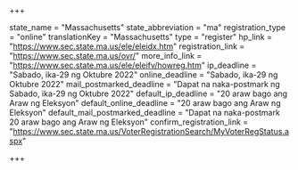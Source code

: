+++

state_name = "Massachusetts"
state_abbreviation = "ma"
registration_type = "online"
translationKey = "Massachusetts"
type = "register"
hp_link = "https://www.sec.state.ma.us/ele/eleidx.htm"
registration_link = "https://www.sec.state.ma.us/ovr/"
more_info_link = "https://www.sec.state.ma.us/ele/eleifv/howreg.htm"
ip_deadline = "Sabado, ika-29 ng Oktubre 2022"
online_deadline = "Sabado, ika-29 ng Oktubre 2022"
mail_postmarked_deadline = "Dapat na naka-postmark ng Sabado, ika-29 ng Oktubre 2022"
default_ip_deadline = "20 araw bago ang Araw ng Eleksyon"
default_online_deadline = "20 araw bago ang Araw ng Eleksyon"
default_mail_postmarked_deadline = "Dapat na naka-postmark  20 araw bago ang Araw ng Eleksyon"
confirm_registration_link = "https://www.sec.state.ma.us/VoterRegistrationSearch/MyVoterRegStatus.aspx"

+++
